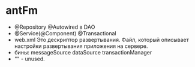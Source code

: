 # antFm
- @Repository @Autowired в DAO
- @Service(@Component) @Transactional
- web.xml 	Это дескриптор развертывания. Файл, который описывает настройки развертывания приложения на сервере.
- бины: messageSource dataSource transactionManager
- "<password-encoder hash="md5" />" - unused.
